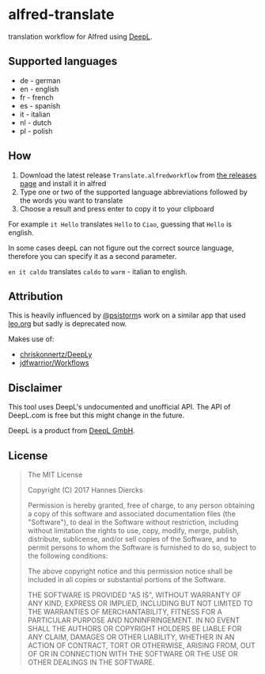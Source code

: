 alfred-translate
================

translation workflow for Alfred using [DeepL](https://www.deepl.com/translator).


## Supported languages

 - de - german
 - en - english
 - fr - french
 - es - spanish
 - it - italian
 - nl - dutch
 - pl - polish


## How

 1. Download the latest release `Translate.alfredworkflow` from [the releases page](https://github.com/Xiphe/alfred-translate/releases) and install it in alfred 
 2. Type one or two of the supported language abbreviations followed by the words you want to translate
 3. Choose a result and press enter to copy it to your clipboard

For example `it Hello` translates `Hello` to `Ciao`, guessing that `Hello` is english.

In some cases deepL can not figure out the correct source language, therefore
you can specify it as a second parameter.

`en it caldo` translates `caldo` to `warm` - italian to english.


## Attribution

This is heavily influenced by [@psistorm](https://github.com/psistorm)s work
on a similar app that used [leo.org](http://leo.org/) but sadly is deprecated now.

Makes use of:

 - [chriskonnertz/DeepLy](https://github.com/chriskonnertz/DeepLy)
 - [jdfwarrior/Workflows](https://github.com/jdfwarrior/Workflows)


## Disclaimer

This tool uses DeepL's undocumented and unofficial API. The API of DeepL.com is free but this might change in the future.

DeepL is a product from [DeepL GmbH](https://www.deepl.com/publisher.html). 


## License

> The MIT License
> 
> Copyright (C) 2017 Hannes Diercks
> 
> Permission is hereby granted, free of charge, to any person obtaining a copy of
> this software and associated documentation files (the "Software"), to deal in
> the Software without restriction, including without limitation the rights to
> use, copy, modify, merge, publish, distribute, sublicense, and/or sell copies
> of the Software, and to permit persons to whom the Software is furnished to do
> so, subject to the following conditions:
> 
> The above copyright notice and this permission notice shall be included in all
> copies or substantial portions of the Software.
> 
> THE SOFTWARE IS PROVIDED "AS IS", WITHOUT WARRANTY OF ANY KIND, EXPRESS OR
> IMPLIED, INCLUDING BUT NOT LIMITED TO THE WARRANTIES OF MERCHANTABILITY, FITNESS
> FOR A PARTICULAR PURPOSE AND NONINFRINGEMENT. IN NO EVENT SHALL THE AUTHORS OR
> COPYRIGHT HOLDERS BE LIABLE FOR ANY CLAIM, DAMAGES OR OTHER LIABILITY, WHETHER
> IN AN ACTION OF CONTRACT, TORT OR OTHERWISE, ARISING FROM, OUT OF OR IN
> CONNECTION WITH THE SOFTWARE OR THE USE OR OTHER DEALINGS IN THE SOFTWARE.
